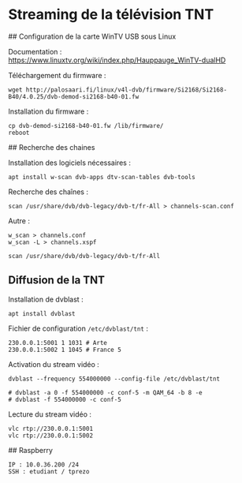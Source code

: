 
# Streaming de la télévision TNT

## Configuration de la carte WinTV USB sous Linux

Documentation :	https://www.linuxtv.org/wiki/index.php/Hauppauge_WinTV-dualHD

Téléchargement du firmware :

	wget http://palosaari.fi/linux/v4l-dvb/firmware/Si2168/Si2168-B40/4.0.25/dvb-demod-si2168-b40-01.fw

Installation du firmware :

	cp dvb-demod-si2168-b40-01.fw /lib/firmware/
	reboot

## Recherche des chaines

Installation des logiciels nécessaires :

	apt install w-scan dvb-apps dtv-scan-tables dvb-tools

Recherche des chaînes :

	scan /usr/share/dvb/dvb-legacy/dvb-t/fr-All > channels-scan.conf

Autre :

	w_scan > channels.conf
	w_scan -L > channels.xspf

	scan /usr/share/dvb/dvb-legacy/dvb-t/fr-All


## Diffusion de la TNT

Installation de dvblast :

	apt install dvblast

Fichier de configuration `/etc/dvblast/tnt` :

	230.0.0.1:5001 1 1031 # Arte
	230.0.0.1:5002 1 1045 # France 5

Activation du stream vidéo :

	dvblast --frequency 554000000 --config-file /etc/dvblast/tnt

	# dvblast -a 0 -f 554000000 -c conf-5 -m QAM_64 -b 8 -e
	# dvblast -f 554000000 -c conf-5

Lecture du stream vidéo :

	vlc rtp://230.0.0.1:5001
	vlc rtp://230.0.0.1:5002

## Raspberry

	IP : 10.0.36.200 /24
	SSH : etudiant / tprezo
